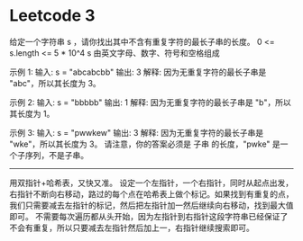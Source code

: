 # Leetcode 3
给定一个字符串 s ，请你找出其中不含有重复字符的最长子串的长度。
0 <= s.length <= 5 * 10^4
s 由英文字母、数字、符号和空格组成

示例 1:
输入: s = "abcabcbb"
输出: 3 
解释: 因为无重复字符的最长子串是 "abc"，所以其长度为 3。

示例 2:
输入: s = "bbbbb"
输出: 1
解释: 因为无重复字符的最长子串是 "b"，所以其长度为 1。

示例 3:
输入: s = "pwwkew"
输出: 3
解释: 因为无重复字符的最长子串是 "wke"，所以其长度为 3。
    请注意，你的答案必须是 子串 的长度，"pwke" 是一个子序列，不是子串。

----------------------------------------------------------------
用双指针+哈希表，又快又准。
设定一个左指针，一个右指针，同时从起点出发，右指针不断向右移动，路过的每个点在哈希表上做个标记。如果找到有重复的点，我们只需要减去左指针的标记，然后把左指针加一然后继续向右移动，找到最大值即可。
不需要每次遍历都从头开始，因为左指针到右指针这段字符串已经保证了不会有重复，所以只要减去左指针然后加上一，右指针继续搜索即可。